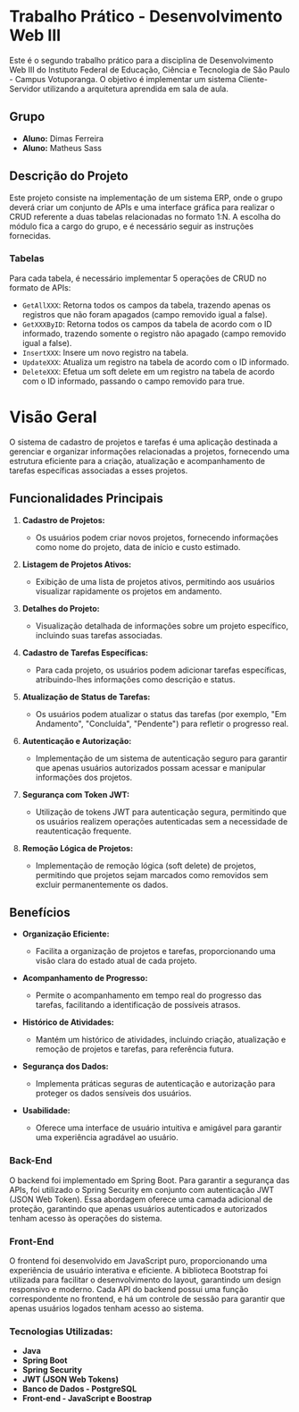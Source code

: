 # Trabalho Prático - Desenvolvimento Web III

Este é o segundo trabalho prático para a disciplina de Desenvolvimento Web III do Instituto Federal de Educação, Ciência e Tecnologia de São Paulo - Campus Votuporanga. O objetivo é implementar um sistema Cliente-Servidor utilizando a arquitetura aprendida em sala de aula.

## Grupo

- **Aluno:** Dimas Ferreira
- **Aluno:** Matheus Sass

## Descrição do Projeto

Este projeto consiste na implementação de um sistema ERP, onde o grupo deverá criar um conjunto de APIs e uma interface gráfica para realizar o CRUD referente a duas tabelas relacionadas no formato 1:N. A escolha do módulo fica a cargo do grupo, e é necessário seguir as instruções fornecidas.

### Tabelas

Para cada tabela, é necessário implementar 5 operações de CRUD no formato de APIs:

- `GetAllXXX`: Retorna todos os campos da tabela, trazendo apenas os registros que não foram apagados (campo removido igual a false).
- `GetXXXByID`: Retorna todos os campos da tabela de acordo com o ID informado, trazendo somente o registro não apagado (campo removido igual a false).
- `InsertXXX`: Insere um novo registro na tabela.
- `UpdateXXX`: Atualiza um registro na tabela de acordo com o ID informado.
- `DeleteXXX`: Efetua um soft delete em um registro na tabela de acordo com o ID informado, passando o campo removido para true.

# Visão Geral

O sistema de cadastro de projetos e tarefas é uma aplicação destinada a gerenciar e organizar informações relacionadas a projetos, fornecendo uma estrutura eficiente para a criação, atualização e acompanhamento de tarefas específicas associadas a esses projetos.

## Funcionalidades Principais

1. **Cadastro de Projetos:**
   - Os usuários podem criar novos projetos, fornecendo informações como nome do projeto, data de início e custo estimado.

2. **Listagem de Projetos Ativos:**
   - Exibição de uma lista de projetos ativos, permitindo aos usuários visualizar rapidamente os projetos em andamento.

3. **Detalhes do Projeto:**
   - Visualização detalhada de informações sobre um projeto específico, incluindo suas tarefas associadas.

4. **Cadastro de Tarefas Específicas:**
   - Para cada projeto, os usuários podem adicionar tarefas específicas, atribuindo-lhes informações como descrição e status.

5. **Atualização de Status de Tarefas:**
   - Os usuários podem atualizar o status das tarefas (por exemplo, "Em Andamento", "Concluída", "Pendente") para refletir o progresso real.

6. **Autenticação e Autorização:**
   - Implementação de um sistema de autenticação seguro para garantir que apenas usuários autorizados possam acessar e manipular informações dos projetos.

7. **Segurança com Token JWT:**
   - Utilização de tokens JWT para autenticação segura, permitindo que os usuários realizem operações autenticadas sem a necessidade de reautenticação frequente.

8. **Remoção Lógica de Projetos:**
   - Implementação de remoção lógica (soft delete) de projetos, permitindo que projetos sejam marcados como removidos sem excluir permanentemente os dados.

## Benefícios

- **Organização Eficiente:**
  - Facilita a organização de projetos e tarefas, proporcionando uma visão clara do estado atual de cada projeto.

- **Acompanhamento de Progresso:**
  - Permite o acompanhamento em tempo real do progresso das tarefas, facilitando a identificação de possíveis atrasos.

- **Histórico de Atividades:**
  - Mantém um histórico de atividades, incluindo criação, atualização e remoção de projetos e tarefas, para referência futura.

- **Segurança dos Dados:**
  - Implementa práticas seguras de autenticação e autorização para proteger os dados sensíveis dos usuários.

- **Usabilidade:**
  - Oferece uma interface de usuário intuitiva e amigável para garantir uma experiência agradável ao usuário.



### Back-End

O backend foi implementado em Spring Boot. Para garantir a segurança das APIs, foi utilizado o Spring Security em conjunto com autenticação JWT (JSON Web Token). Essa abordagem oferece uma camada adicional de proteção, garantindo que apenas usuários autenticados e autorizados tenham acesso às operações do sistema.

### Front-End

O frontend foi desenvolvido em JavaScript puro, proporcionando uma experiência de usuário interativa e eficiente. A biblioteca Bootstrap foi utilizada para facilitar o desenvolvimento do layout, garantindo um design responsivo e moderno. Cada API do backend possui uma função correspondente no frontend, e há um controle de sessão para garantir que apenas usuários logados tenham acesso ao sistema.


### Tecnologias Utilizadas:

  - **Java**
  - **Spring Boot**
  - **Spring Security**
  - **JWT (JSON Web Tokens)**
  - **Banco de Dados - PostgreSQL**
  - **Front-end - JavaScript e Boostrap**    
